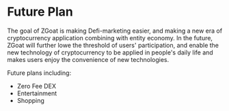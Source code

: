 # Future Plan

The goal of ZGoat is making Defi-marketing easier, and making a new era of cryptocurrency application combining with entity economy. In the future, ZGoat will further lowe the threshold of users' participation, and enable the new technology of cryptocurrency to be applied in people's daily life and makes users enjoy the convenience of new technologies.

Future plans including:

* Zero Fee DEX
* Entertainment
* Shopping

